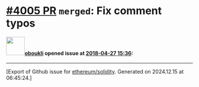 # [\#4005 PR](https://github.com/ethereum/solidity/pull/4005) `merged`: Fix comment typos

#### <img src="https://avatars.githubusercontent.com/u/25386049?v=4" width="50">[oboukli](https://github.com/oboukli) opened issue at [2018-04-27 15:36](https://github.com/ethereum/solidity/pull/4005):






-------------------------------------------------------------------------------



[Export of Github issue for [ethereum/solidity](https://github.com/ethereum/solidity). Generated on 2024.12.15 at 06:45:24.]
